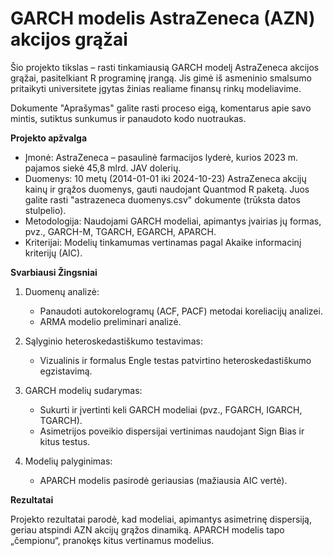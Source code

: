 # GARCH modelis AstraZeneca (AZN) akcijos grąžai

Šio projekto tikslas – rasti tinkamiausią GARCH modelį AstraZeneca akcijos grąžai, pasitelkiant R programinę įrangą. Jis gimė iš asmeninio smalsumo pritaikyti universitete įgytas žinias realiame finansų rinkų modeliavime.

Dokumente "Aprašymas" galite rasti proceso eigą, komentarus apie savo mintis, sutiktus sunkumus ir panaudoto kodo nuotraukas.

**Projekto apžvalga**

* Įmonė: AstraZeneca – pasaulinė farmacijos lyderė, kurios 2023 m. pajamos siekė 45,8 mlrd. JAV dolerių.
* Duomenys: 10 metų (2014-01-01 iki 2024-10-23) AstraZeneca akcijų kainų ir grąžos duomenys, gauti naudojant Quantmod R paketą. Juos galite rasti "astrazeneca duomenys.csv" dokumente (trūksta datos stulpelio).
* Metodologija: Naudojami GARCH modeliai, apimantys įvairias jų formas, pvz., GARCH-M, TGARCH, EGARCH, APARCH.
* Kriterijai: Modelių tinkamumas vertinamas pagal Akaike informacinį kriterijų (AIC).

**Svarbiausi Žingsniai**
1. Duomenų analizė:
    * Panaudoti autokorelogramų (ACF, PACF) metodai koreliacijų analizei.
    * ARMA modelio preliminari analizė.

2. Sąlyginio heteroskedastiškumo testavimas:

    * Vizualinis ir formalus Engle testas patvirtino heteroskedastiškumo egzistavimą.
  
3. GARCH modelių sudarymas:
    * Sukurti ir įvertinti keli GARCH modeliai (pvz., FGARCH, IGARCH, TGARCH).
    * Asimetrijos poveikio dispersijai vertinimas naudojant Sign Bias ir kitus testus.

4. Modelių palyginimas:
    * APARCH modelis pasirodė geriausias (mažiausia AIC vertė).

**Rezultatai** 

Projekto rezultatai parodė, kad modeliai, apimantys asimetrinę dispersiją, geriau atspindi AZN akcijų grąžos dinamiką. APARCH modelis tapo „čempionu“, pranokęs kitus vertinamus modelius.
